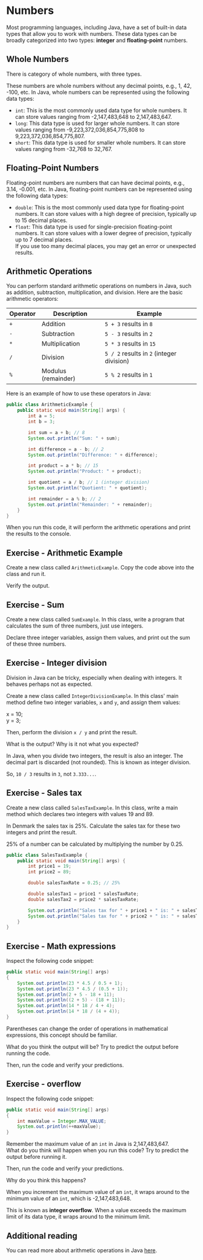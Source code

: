 # Numbers

Most programming languages, including Java, have a set of built-in data types that allow you to work with numbers. These data types can be broadly categorized into two types: **integer** and **floating-point** numbers.


## Whole Numbers

There is category of whole numbers, with three types.

These numbers are whole numbers without any decimal points, e.g., 1, 42, -100, etc. In Java, whole numbers can be represented using the following data types:
- `int`: This is the most commonly used data type for whole numbers. It can store values ranging from -2,147,483,648 to 2,147,483,647.
- `long`: This data type is used for larger whole numbers. It can store values ranging from -9,223,372,036,854,775,808 to 9,223,372,036,854,775,807.
- `short`: This data type is used for smaller whole numbers. It can store values ranging from -32,768 to 32,767.

## Floating-Point Numbers

Floating-point numbers are numbers that can have decimal points, e.g., 3.14, -0.001, etc. In Java, floating-point numbers can be represented using the following data types:
- `double`: This is the most commonly used data type for floating-point numbers. It can store values with a high degree of precision, typically up to 15 decimal places.
- `float`: This data type is used for single-precision floating-point numbers. It can store values with a lower degree of precision, typically up to 7 decimal places.\
  If you use too many decimal places, you may get an error or unexpected results.


## Arithmetic Operations

You can perform standard arithmetic operations on numbers in Java, such as addition, subtraction, multiplication, and division. Here are the basic arithmetic operators:

| Operator | Description         | Example                                   |
| -------- | ------------------- | ----------------------------------------- |
| `+`      | Addition            | `5 + 3` results in `8`                    |
| `-`      | Subtraction         | `5 - 3` results in `2`                    |
| `*`      | Multiplication      | `5 * 3` results in `15`                   |
| `/`      | Division            | `5 / 2` results in `2` (integer division) |
| `%`      | Modulus (remainder) | `5 % 2` results in `1`                    |


Here is an example of how to use these operators in Java:

```java
public class ArithmeticExample {
    public static void main(String[] args) {
        int a = 5;
        int b = 3;

        int sum = a + b; // 8
        System.out.println("Sum: " + sum);

        int difference = a - b; // 2
        System.out.println("Difference: " + difference);

        int product = a * b; // 15
        System.out.println("Product: " + product);

        int quotient = a / b; // 1 (integer division)
        System.out.println("Quotient: " + quotient);

        int remainder = a % b; // 2
        System.out.println("Remainder: " + remainder);
    }
}
```

When you run this code, it will perform the arithmetic operations and print the results to the console.

## Exercise - Arithmetic Example

Create a new class called `ArithmeticExample`. Copy the code above into the class and run it.

Verify the output.

## Exercise - Sum

Create a new class called `SumExample`. In this class, write a program that calculates the sum of three numbers, just use integers. 

Declare three integer variables, assign them values, and print out the sum of these three numbers.

## Exercise - Integer division

Division in Java can be tricky, especially when dealing with integers. It behaves perhaps not as expected.

Create a new class called `IntegerDivisionExample`. In this class' main method define two integer variables, `x` and `y`, and assign them values:

x = 10;\
y = 3;

Then, perform the division `x / y` and print the result.

What is the output? Why is it not what you expected?

<hint title="Integer Division">

In Java, when you divide two integers, the result is also an integer. The decimal part is discarded (not rounded). This is known as integer division.

So, `10 / 3` results in `3`, not `3.333...`.
</hint>

## Exercise - Sales tax

Create a new class called `SalesTaxExample`. In this class, write a main method which declares two integers with values 19 and 89.

In Denmark the sales tax is 25%. Calculate the sales tax for these two integers and print the result.

<hint title="Hint">

25% of a number can be calculated by multiplying the number by 0.25.

<hint>

<hint title="Solution">

```java
public class SalesTaxExample {
    public static void main(String[] args) {
        int price1 = 19;
        int price2 = 89;

        double salesTaxRate = 0.25; // 25%

        double salesTax1 = price1 * salesTaxRate;
        double salesTax2 = price2 * salesTaxRate;

        System.out.println("Sales tax for " + price1 + " is: " + salesTax1);
        System.out.println("Sales tax for " + price2 + " is: " + salesTax2);
    }
}
```
</hint>

## Exercise - Math expressions

Inspect the following code snippet:

```java
public static void main(String[] args)
{
    System.out.println(23 * 4.5 / 0.5 + 1);
    System.out.println(23 * 4.5 / (0.5 + 1));
    System.out.println(2 + 5 - 18 + 11);
    System.out.println((2 + 5) - (18 + 11));
    System.out.println(14 * 18 / 4 + 4);
    System.out.println(14 * 18 / (4 + 4));
}
```

Parentheses can change the order of operations in mathematical expressions, this concept should be familiar.

What do you think the output will be? Try to predict the output before running the code.

Then, run the code and verify your predictions.

## Exercise - overflow

Inspect the following code snippet:

```java
public static void main(String[] args)
{
    int maxValue = Integer.MAX_VALUE;
    System.out.println(++maxValue);
}
```

Remember the maximum value of an `int` in Java is 2,147,483,647.\
What do you think will happen when you run this code? Try to predict the output before running it.

Then, run the code and verify your predictions.

Why do you think this happens?

<hint title="Hint">

When you increment the maximum value of an `int`, it wraps around to the minimum value of an `int`, which is -2,147,483,648.

This is known as **integer overflow**. When a value exceeds the maximum limit of its data type, it wraps around to the minimum limit.

</hint>

## Additional reading

You can read more about arithmetic operations in Java [here](https://www.w3schools.com/java/java_operators.asp).